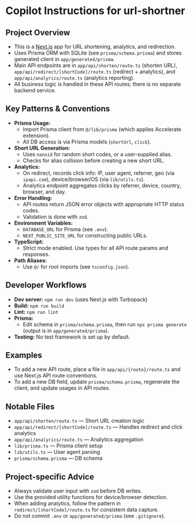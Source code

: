 # Copilot Instructions for url-shortner

## Project Overview

- This is a [Next.js](https://nextjs.org) app for URL shortening, analytics, and redirection.
- Uses Prisma ORM with SQLite (see `prisma/schema.prisma`) and stores generated client in `app/generated/prisma`.
- Main API endpoints are in `app/api/shorten/route.ts` (shorten URL), `app/api/redirect/[shortCode]/route.ts` (redirect + analytics), and `app/api/analyrics/route.ts` (analytics reporting).
- All business logic is handled in these API routes; there is no separate backend service.

## Key Patterns & Conventions

- **Prisma Usage:**
  - Import Prisma client from `@/lib/prisma` (which applies Accelerate extension).
  - All DB access is via Prisma models (`shortUrl`, `click`).
- **Short URL Generation:**
  - Uses `nanoid` for random short codes, or a user-supplied alias.
  - Checks for alias collision before creating a new short URL.
- **Analytics:**
  - On redirect, records click info: IP, user agent, referrer, geo (via `ipapi.com`), device/browser/OS (via `lib/utils.ts`).
  - Analytics endpoint aggregates clicks by referrer, device, country, browser, and day.
- **Error Handling:**
  - API routes return JSON error objects with appropriate HTTP status codes.
  - Validation is done with `zod`.
- **Environment Variables:**
  - `DATABASE_URL` for Prisma (see `.env`).
  - `NEXT_PUBLIC_SITE_URL` for constructing public URLs.
- **TypeScript:**
  - Strict mode enabled. Use types for all API route params and responses.
- **Path Aliases:**
  - Use `@/` for root imports (see `tsconfig.json`).

## Developer Workflows

- **Dev server:** `npm run dev` (uses Next.js with Turbopack)
- **Build:** `npm run build`
- **Lint:** `npm run lint`
- **Prisma:**
  - Edit schema in `prisma/schema.prisma`, then run `npx prisma generate` (output is in `app/generated/prisma`).
- **Testing:** No test framework is set up by default.

## Examples

- To add a new API route, place a file in `app/api/{route}/route.ts` and use Next.js API route conventions.
- To add a new DB field, update `prisma/schema.prisma`, regenerate the client, and update usages in API routes.

## Notable Files

- `app/api/shorten/route.ts` — Short URL creation logic
- `app/api/redirect/[shortCode]/route.ts` — Handles redirect and click analytics
- `app/api/analyrics/route.ts` — Analytics aggregation
- `lib/prisma.ts` — Prisma client setup
- `lib/utils.ts` — User agent parsing
- `prisma/schema.prisma` — DB schema

## Project-specific Advice

- Always validate user input with `zod` before DB writes.
- Use the provided utility functions for device/browser detection.
- When adding analytics, follow the pattern in `redirect/[shortCode]/route.ts` for consistent data capture.
- Do not commit `.env` or `app/generated/prisma` (see `.gitignore`).
